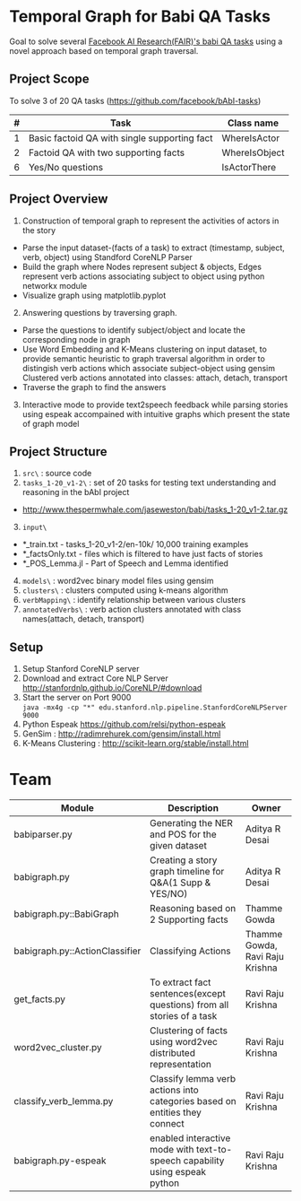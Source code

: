 # Temporal Graph for Babi QA Tasks

Goal to solve several [Facebook AI Research(FAIR)'s babi QA tasks](https://research.facebook.com/research/babi/) using a novel approach based on temporal graph traversal.

## Project Scope 
To solve 3 of 20 QA tasks (https://github.com/facebook/bAbI-tasks)

| # |   Task                                       |   Class name      |
|---|----------------------------------------------|-------------------|
| 1 |  Basic factoid QA with single supporting fact|    WhereIsActor   |
| 2 |  Factoid QA with two supporting facts        |    WhereIsObject  |
| 6 |  Yes/No questions                            |    IsActorThere   |

## Project Overview
1. Construction of temporal graph to represent the activities of actors in the story
 + Parse the input dataset-(facts of a task) to extract (timestamp, subject, verb, object) using Standford CoreNLP Parser
 + Build the graph where Nodes represent subject & objects, Edges represent verb actions associating subject to object using python networkx module 
 + Visualize graph using matplotlib.pyplot
2. Answering questions by traversing graph.
 + Parse the questions to identify subject/object and locate the corresponding node in graph
 + Use Word Embedding and K-Means clustering on input dataset, to provide semantic heuristic to graph traversal algorithm  in    order to distingish verb actions which associate subject-object using gensim 
   Clustered verb actions annotated into classes: attach, detach, transport
 + Traverse the graph to find the answers
3. Interactive mode to provide text2speech feedback while parsing stories using espeak accompained with intuitive graphs which present the state of graph model

## Project Structure
1. `src\`              : source code
2. `tasks_1-20_v1-2\`  : set of 20 tasks for testing text understanding and reasoning in the bAbI project
 + http://www.thespermwhale.com/jaseweston/babi/tasks_1-20_v1-2.tar.gz
3. `input\`            
 + *_train.txt - tasks_1-20_v1-2/en-10k/ 10,000 training examples
 + *_factsOnly.txt - files which is filtered to have just facts of stories
 + *_POS_Lemma.jl - Part of Speech and Lemma identified
4. `models\`  : word2vec binary model files using gensim
5. `clusters\`  : clusters computed using k-means algorithm
6. `verbMapping\`  : identify relationship between various clusters
7. `annotatedVerbs\`  : verb action clusters annotated with class names(attach, detach, transport)

## Setup
1. Setup Stanford CoreNLP server
  1. Download and extract Core NLP Server
     http://stanfordnlp.github.io/CoreNLP/#download
  2. Start the server on Port 9000  
     `java -mx4g -cp "*" edu.stanford.nlp.pipeline.StanfordCoreNLPServer 9000`
2. Python Espeak https://github.com/relsi/python-espeak
3. GenSim : http://radimrehurek.com/gensim/install.html
4. K-Means Clustering : http://scikit-learn.org/stable/install.html

# Team
| Module               | Description                                                   |   Owner    |
|------------------------|---------------------------------------------------------------|-------------------|
| babiparser.py	     | Generating the NER and POS for the given dataset		 | Aditya R Desai    |
| babigraph.py          | Creating a story graph timeline for Q&A(1 Supp & YES/NO)  | Aditya R Desai    |
| babigraph.py::BabiGraph | Reasoning based on 2 Supporting facts | Thamme Gowda    |
| babigraph.py::ActionClassifier | Classifying Actions | Thamme Gowda, Ravi Raju Krishna |
| get_facts.py         | To extract fact sentences(except questions) from all stories of a task | Ravi Raju Krishna |
| word2vec_cluster.py | Clustering of facts using word2vec distributed representation | Ravi Raju Krishna |
| classify_verb_lemma.py | Classify lemma verb actions into categories based on entities they connect | Ravi Raju Krishna |
| babigraph.py-espeak | enabled interactive mode with text-to-speech capability using espeak python | Ravi Raju Krishna |
